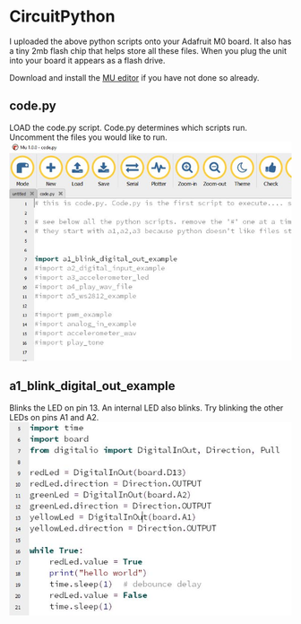 # CircuitPython

I uploaded the above python scripts onto your Adafruit M0 board.  It also has a tiny 2mb flash chip that helps store all these files. When you plug the unit into your board it appears as a flash drive.

Download and install the [MU editor](https://learn.adafruit.com/welcome-to-circuitpython/installing-mu-editor) if you have not done so already.

## code.py
LOAD the code.py script. Code.py determines which scripts run. Uncomment the files you would like to run.
![](https://github.com/hydronics2/Circuitpython_February_2019/blob/master/programming/pics/code.py.jpg)


## a1_blink_digital_out_example
Blinks the LED on pin 13. An internal LED also blinks. Try blinking the other LEDs on pins A1 and A2.
![](https://github.com/hydronics2/Circuitpython_February_2019/blob/master/programming/pics/a1_blink.jpg)


